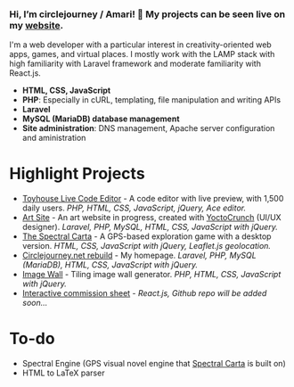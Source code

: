 ### Hi, I’m circlejourney / Amari! 🐳 My projects can be seen live on my [website](https://rebuild.circlejourney.net/interactive/).

I'm a web developer with a particular interest in creativity-oriented web apps, games, and virtual places. I mostly work with the LAMP stack with high familiarity with Laravel framework and moderate familiarity with React.js.
- **HTML, CSS, JavaScript**
- **PHP**: Especially in cURL, templating, file manipulation and writing APIs
- **Laravel**
- **MySQL (MariaDB) database management**
- **Site administration**: DNS management, Apache server configuration and aministration

# Highlight Projects
- [Toyhouse Live Code Editor](https://github.com/circlejourney/theditor) - A code editor with live preview, with 1,500 daily users. *PHP, HTML, CSS, JavaScript, jQuery, Ace editor.*
- [Art Site](https://github.com/circlejourney/artsite) - An art website in progress, created with [YoctoCrunch](https://yoctocrunch.carrd.co/) (UI/UX designer). *Laravel, PHP, MySQL, HTML, CSS, JavaScript with jQuery.*
- [The Spectral Carta](https://github.com/circlejourney/spectralcarta) - A GPS-based exploration game with a desktop version. *HTML, CSS, JavaScript with jQuery, Leaflet.js geolocation.*
- [Circlejourney.net rebuild](https://github.com/circlejourney/circlejourney-net) - My homepage. *Laravel, PHP, MySQL (MariaDB), HTML, CSS, JavaScript with jQuery.*
- [Image Wall](https://github.com/circlejourney/imagewall) - Tiling image wall generator. *PHP, HTML, CSS, JavaScript with jQuery.*
- [Interactive commission sheet](https://circlejourney.net/commissions/) - *React.js, Github repo will be added soon...*

# To-do
- Spectral Engine (GPS visual novel engine that [Spectral Carta](https://github.com/circlejourney/spectralcarta) is built on)
- HTML to LaTeX parser
